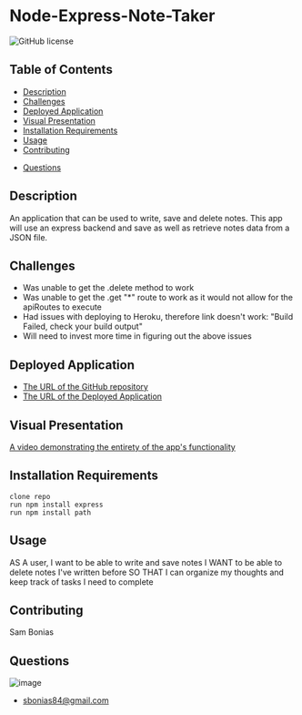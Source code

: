 # Node-Express-Note-Taker

![GitHub license](https://img.shields.io/badge/license-MIT-blue.svg)

## Table of Contents

- [Description](#description)
- [Challenges](#challenges)
- [Deployed Application](#deployed-application)
- [Visual Presentation](#visual-presentation)
- [Installation Requirements](#installation-requirements)
- [Usage](#usage)
- [Contributing](#contributing)
<!-- - [Tests](#tests-implemented) -->
- [Questions](#questions)

## Description

An application that can be used to write, save and delete notes. This app will use an express backend and save as well as retrieve notes data from a JSON file.

## Challenges

- Was unable to get the .delete method to work
- Was unable to get the .get "\*" route to work as it would not allow for the apiRoutes to execute
- Had issues with deploying to Heroku, therefore link doesn't work: "Build Failed, check your build output"
- Will need to invest more time in figuring out the above issues

## Deployed Application

- [The URL of the GitHub repository](https://github.com/sbonias/node-express-note-taker)
- [The URL of the Deployed Application](https://thawing-ravine-33913.herokuapp.com/)

## Visual Presentation

[A video demonstrating the entirety of the app's functionality ](https://drive.google.com/file/d/1Ymd5r_EFN5AzN7_MFjlMK_2YxSbpDP9Z/view)

## Installation Requirements

```
clone repo
run npm install express
run npm install path
```

## Usage

AS A user, I want to be able to write and save notes I WANT to be able to delete notes I've written before SO THAT I can organize my thoughts and keep track of tasks I need to complete

## Contributing

Sam Bonias

<!-- ## Tests Implemented

Jest based unit testing was applied to the classes -->

## Questions

![image](https://avatars1.githubusercontent.com/u/61953313?s=460&u=01e7d234d06ebec1cc6db4f49ebbdd2033aee143&v=4)

- sbonias84@gmail.com

